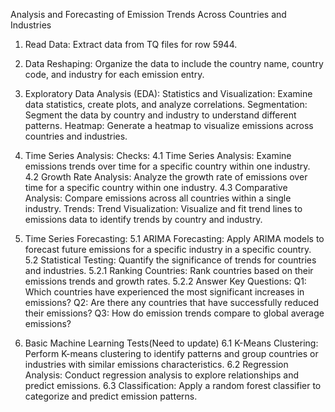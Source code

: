 Analysis and Forecasting of Emission Trends Across Countries and Industries

1. Read Data: Extract data from TQ files for row 5944.

2. Data Reshaping: Organize the data to include the country name, country code, and industry for each emission entry.

3. Exploratory Data Analysis (EDA):
Statistics and Visualization: Examine data statistics, create plots, and analyze correlations.
Segmentation: Segment the data by country and industry to understand different patterns.
Heatmap: Generate a heatmap to visualize emissions across countries and industries.

4. Time Series Analysis:
Checks:
4.1 Time Series Analysis: Examine emissions trends over time for a specific country within one industry.
4.2 Growth Rate Analysis: Analyze the growth rate of emissions over time for a specific country within one industry.
4.3 Comparative Analysis: Compare emissions across all countries within a single industry.
Trends:
Trend Visualization: Visualize and fit trend lines to emissions data to identify trends by country and industry.

5. Time Series Forecasting:
5.1 ARIMA Forecasting: Apply ARIMA models to forecast future emissions for a specific industry in a specific country.
5.2 Statistical Testing: Quantify the significance of trends for countries and industries.
5.2.1 Ranking Countries: Rank countries based on their emissions trends and growth rates.
5.2.2 Answer Key Questions:
Q1: Which countries have experienced the most significant increases in emissions?
Q2: Are there any countries that have successfully reduced their emissions?
Q3: How do emission trends compare to global average emissions?

6. Basic Machine Learning Tests(Need to update)
6.1 K-Means Clustering: Perform K-means clustering to identify patterns and group countries or industries with similar emissions characteristics.
6.2 Regression Analysis: Conduct regression analysis to explore relationships and predict emissions.
6.3 Classification: Apply a random forest classifier to categorize and predict emission patterns.